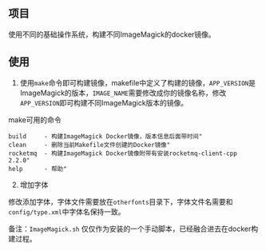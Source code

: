 ## 项目

使用不同的基础操作系统，构建不同ImageMagick的docker镜像。

## 使用

1. 使用`make`命令即可构建镜像，makefile中定义了构建的镜像，`APP_VERSION`是ImageMagick的版本，`IMAGE_NAME`需要修改成你的镜像名称，修改`APP_VERSION`即可构建不同ImageMagick版本的镜像。

make可用的命令

```
build     - 构建ImageMagick Docker镜像，版本信息后面带时间"
clean     - 删除当前Makefile文件创建的Docker镜像"
rocketmq  - 构建ImageMagick Docker镜像附带有安装rocketmq-client-cpp 2.2.0"
help      - 帮助"
```

2. 增加字体

修改添加字体，字体文件需要放在`otherfonts`目录下，字体文件名需要和`config/type.xml`中字体名保持一致。

备注：`ImageMagick.sh` 仅仅作为安装的一个手动脚本，已经融合进去在docker构建过程。